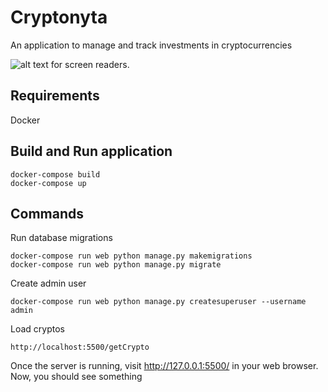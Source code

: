 # Cryptonyta 

An application to manage and track investments in cryptocurrencies

![alt text for screen readers](https://i.postimg.cc/vTPp2HvQ/Screenshot-2021-10-10-T113022-132.png "Cryptocurrencies List ").


## Requirements

Docker

## Build and Run application

```
docker-compose build
docker-compose up

```
## Commands

Run database migrations
```
docker-compose run web python manage.py makemigrations
docker-compose run web python manage.py migrate

```
Create admin user
```
docker-compose run web python manage.py createsuperuser --username admin

```

Load cryptos 
```
http://localhost:5500/getCrypto

```


Once the server is running, visit http://127.0.0.1:5500/ in your web browser. Now, you should see something 


